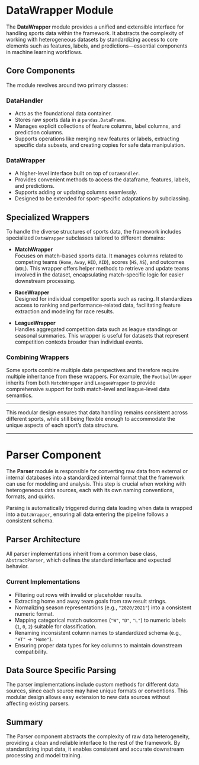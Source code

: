 # DataWrapper Module

The **DataWrapper** module provides a unified and extensible interface for handling sports data within the framework. It abstracts the complexity of working with heterogeneous datasets by standardizing access to core elements such as features, labels, and predictions—essential components in machine learning workflows.

## Core Components

The module revolves around two primary classes:

### DataHandler

- Acts as the foundational data container.
- Stores raw sports data in a `pandas.DataFrame`.
- Manages explicit collections of feature columns, label columns, and prediction columns.
- Supports operations like merging new features or labels, extracting specific data subsets, and creating copies for safe data manipulation.

### DataWrapper

- A higher-level interface built on top of `DataHandler`.
- Provides convenient methods to access the dataframe, features, labels, and predictions.
- Supports adding or updating columns seamlessly.
- Designed to be extended for sport-specific adaptations by subclassing.

## Specialized Wrappers

To handle the diverse structures of sports data, the framework includes specialized `DataWrapper` subclasses tailored to different domains:

- **MatchWrapper**  
  Focuses on match-based sports data. It manages columns related to competing teams (`Home`, `Away`, `HID`, `AID`), scores (`HS`, `AS`), and outcomes (`WDL`). This wrapper offers helper methods to retrieve and update teams involved in the dataset, encapsulating match-specific logic for easier downstream processing.

- **RaceWrapper**  
  Designed for individual competitor sports such as racing. It standardizes access to ranking and performance-related data, facilitating feature extraction and modeling for race results.

- **LeagueWrapper**  
  Handles aggregated competition data such as league standings or seasonal summaries. This wrapper is useful for datasets that represent competition contexts broader than individual events.

### Combining Wrappers

Some sports combine multiple data perspectives and therefore require multiple inheritance from these wrappers. For example, the `FootballWrapper` inherits from both `MatchWrapper` and `LeagueWrapper` to provide comprehensive support for both match-level and league-level data semantics.

---

This modular design ensures that data handling remains consistent across different sports, while still being flexible enough to accommodate the unique aspects of each sport’s data structure.

---

# Parser Component

The **Parser** module is responsible for converting raw data from external or internal databases into a standardized internal format that the framework can use for modeling and analysis. This step is crucial when working with heterogeneous data sources, each with its own naming conventions, formats, and quirks.

Parsing is automatically triggered during data loading when data is wrapped into a `DataWrapper`, ensuring all data entering the pipeline follows a consistent schema.

## Parser Architecture

All parser implementations inherit from a common base class, `AbstractParser`, which defines the standard interface and expected behavior.

### Current Implementations

  - Filtering out rows with invalid or placeholder results.
  - Extracting home and away team goals from raw result strings.
  - Normalizing season representations (e.g., `"2020/2021"`) into a consistent numeric format.
  - Mapping categorical match outcomes (`"W"`, `"D"`, `"L"`) to numeric labels (`1`, `0`, `2`) suitable for classification.
  - Renaming inconsistent column names to standardized schema (e.g., `"HT"` → `"Home"`).
  - Ensuring proper data types for key columns to maintain downstream compatibility.



## Data Source Specific Parsing

The parser implementations include custom methods for different data sources, since each source may have unique formats or conventions. This modular design allows easy extension to new data sources without affecting existing parsers.

## Summary

The Parser component abstracts the complexity of raw data heterogeneity, providing a clean and reliable interface to the rest of the framework. By standardizing input data, it enables consistent and accurate downstream processing and model training.
